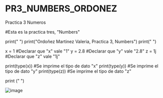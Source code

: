 # PR3_NUMBERS_ORDONEZ
Practica 3 Numeros

#Esta es la practica tres, "Numbers"

print(" ")
print("Ordoñez Martinez Valeria, Practica 3, Numbers")
print(" ")

x = 1    #Declarar que "x" vale "1"
y = 2.8  #Declarar que "y" vale "2.8"
z = 1j   #Declarar que "z" vale "1j"

print(type(x))  #Se imprime el tipo de dato "x"
print(type(y))  #Se imprime el tipo de dato "y"
print(type(z))  #Se imprime el tipo de dato "z"

print (" ")

![image](https://github.com/user-attachments/assets/fd794eac-70cc-4d89-a5f9-d307eeba34aa)
